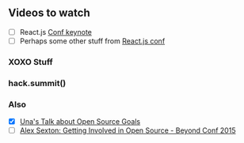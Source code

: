 ## Videos to watch
- [ ] React.js [Conf keynote](https://www.youtube.com/watch?v=MGuKhcnrqGA&list=PLb0IAmt7-GS0M8Q95RIc2lOM6nc77q1IY&index=1)
- [ ] Perhaps some other stuff from [React.js conf](https://www.youtube.com/playlist?list=PLb0IAmt7-GS0M8Q95RIc2lOM6nc77q1IY#reactjsconf2016)

### XOXO Stuff

### hack.summit()

### Also
- [X] [Una's Talk about Open Source Goals](https://www.youtube.com/watch?v=xQEU0ZsvXYI)
- [ ] [Alex Sexton: Getting Involved in Open Source - Beyond Conf 2015](https://www.youtube.com/watch?v=dXXOs0toPyg)
